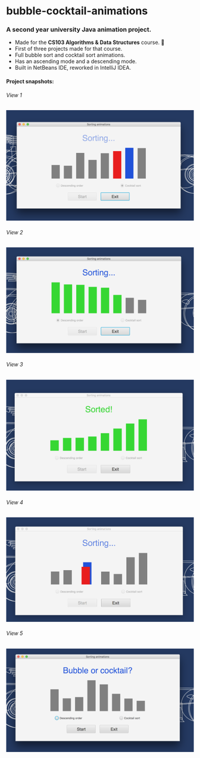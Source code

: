 # bubble-cocktail-animations
<h3>A second year university Java animation project.</h3>
<ul>
  <li>Made for the <b>CS103 Algorithms & Data Structures</b> course. 🍏</li>
  <li>First of three projects made for that course.</li>
  <li>Full bubble sort and cocktail sort animations.</li>
  <li>Has an ascending mode and a descending mode.</li>
  <li>Built in NetBeans IDE, reworked in IntelliJ IDEA.</li>
</ul>

#### Project snapshots:
<h6>View 1</h6>
<img src="snapshots/view-1.png" alt="View 1">
<h6>View 2</h6>
<img src="snapshots/view-2.png" alt="View 2">
<h6>View 3</h6>
<img src="snapshots/view-3.png" alt="View 3">
<h6>View 4</h6>
<img src="snapshots/view-4.png" alt="View 4">
<h6>View 5</h6>
<img src="snapshots/view-5.png" alt="View 5">


